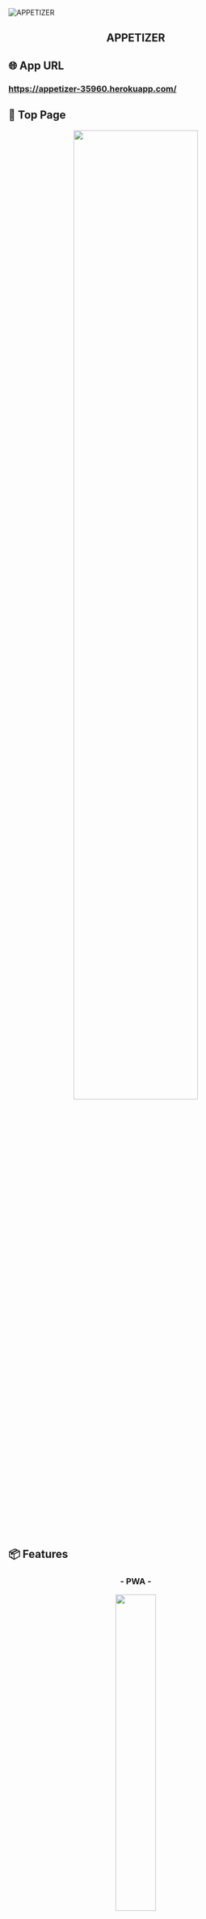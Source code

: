 ![APPETIZER](https://gyazo.com/4de33176222ca1cf04404747984018c1)

<h2 align="center">APPETIZER</h2>

## 🌐 App URL

### **https://appetizer-35960.herokuapp.com/**  

## :art: Top Page

<p align="center">
  <img src="topimage6.jpg" width=70%>  
</p>　

## 📦 Features

<h3 align="center">- PWA -</h3>

<p align="center">
  <img src="topimage7.jpg" width=40%>
</p>

## usersテーブル

| Column             | Type    | Options                   |
| ------------------ | ------- | ------------------------- |
| nickname           | string  | null: false, unique: true |
| email              | string  | null: false, unique: true |
| encrypted_password | string  | null: false               |
| age_id             | integer | null: false               |
| gender_id          | integer | null: false               |
| favorite_liquor_id | integer | null: false               |
